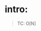 # intro:
> TC: O[N]
<!-- note: array must monotonic in nature i.e, sorted and without redundant elements -->